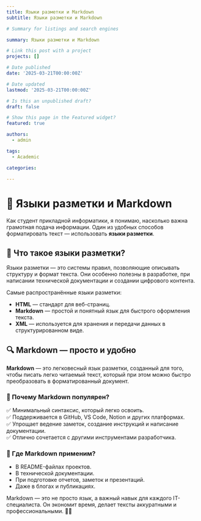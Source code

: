 ```yaml
---
title: Языки разметки и Markdown  
subtitle: Языки разметки и Markdown  

# Summary for listings and search engines

summary: Языки разметки и Markdown  

# Link this post with a project
projects: []

# Date published
date: '2025-03-21T00:00:00Z'

# Date updated
lastmod: '2025-03-21T00:00:00Z'

# Is this an unpublished draft?
draft: false

# Show this page in the Featured widget?
featured: true

authors:
  - admin

tags:
  - Academic

categories:
  
---
```


# 📘 Языки разметки и Markdown  

Как студент прикладной информатики, я понимаю, насколько важна грамотная подача информации. Один из удобных способов форматировать текст — использовать **языки разметки**.  

## 🔹 Что такое языки разметки?  

Языки разметки — это системы правил, позволяющие описывать структуру и формат текста. Они особенно полезны в разработке, при написании технической документации и создании цифрового контента.  

Самые распространённые языки разметки:  
- **HTML** — стандарт для веб-страниц.  
- **Markdown** — простой и понятный язык для быстрого оформления текста.  
- **XML** — используется для хранения и передачи данных в структурированном виде.  

## 🔍 Markdown — просто и удобно  

**Markdown** — это легковесный язык разметки, созданный для того, чтобы писать легко читаемый текст, который при этом можно быстро преобразовать в форматированный документ.  

### 🔧 Почему Markdown популярен?  
✅ Минимальный синтаксис, который легко освоить.  
✅ Поддерживается в GitHub, VS Code, Notion и других платформах.  
✅ Упрощает ведение заметок, создание инструкций и написание документации.  
✅ Отлично сочетается с другими инструментами разработчика.  

### 💼 Где Markdown применим?  
- В README-файлах проектов.  
- В технической документации.  
- При подготовке отчетов, заметок и презентаций.  
- Даже в блогах и публикациях.  

Markdown — это не просто язык, а важный навык для каждого IT-специалиста. Он экономит время, делает тексты аккуратными и профессиональными. 🧠📄  

